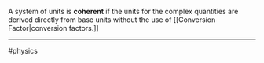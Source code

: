 A system of units is **coherent** if the units for the complex quantities are derived directly from base units without the use of [[Conversion Factor|conversion factors.]]

---
#physics 
